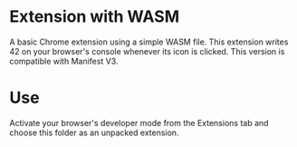 # Extension with WASM
A basic Chrome extension using a simple WASM file. This extension writes 42 on your browser's console whenever its icon is clicked.
This version is compatible with Manifest V3.

# Use
Activate your browser's developer mode from the Extensions tab and choose this folder as an unpacked extension.
